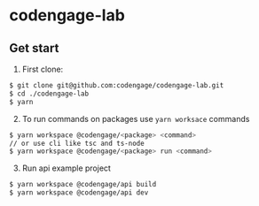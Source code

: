 # codengage-lab

## Get start

1. First clone:

```bash
$ git clone git@github.com:codengage/codengage-lab.git
$ cd ./codengage-lab
$ yarn
```

2. To run commands on packages use `yarn worksace` commands

```bash
$ yarn workspace @codengage/<package> <command>
// or use cli like tsc and ts-node
$ yarn workspace @codengage/<package> run <command>
```

3. Run api example project

```bash
$ yarn workspace @codengage/api build
$ yarn workspace @codengage/api dev
```
